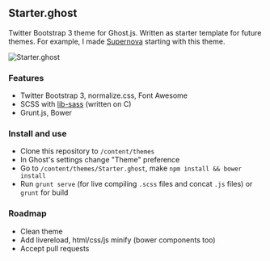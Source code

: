 ##  Starter.ghost
Twitter Bootstrap 3 theme for Ghost.js.
Written as starter template for future themes. For example, I made [Supernova][3] starting with this theme.

![Starter.ghost][1]

### Features

 - Twitter Bootstrap 3, normalize.css, Font Awesome
 - SCSS with [lib-sass][2] (written on C)
 - Grunt.js, Bower
 
### Install and use
 - Clone this repository to `/content/themes`
 - In Ghost's settings change "Theme" preference
 - Go to ``/content/themes/Starter.ghost``, make ``npm install && bower install``
 - Run ``grunt serve`` (for live compiling ``.scss`` files and concat ``.js`` files) or ``grunt`` for build
 
### Roadmap
 - Clean theme
 - Add livereload, html/css/js minify (bower components too)
 - Accept pull requests

  [1]: http://gm4.in/i/fgl.png
  [2]: http://libsass.org/
  [3]: https://github.com/theaqua/Supernova.ghost